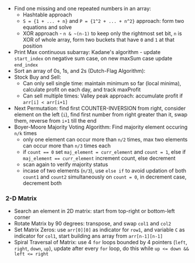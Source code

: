 - Find one missing and one repeated numbers in an array:
  - Hashtable approach
  - `S = {1 + ... + n}` and `P = {1^2 + ... + n^2}` approach: form two equations and solve
  - XOR approach - `n & ~(n-1)` to keep only the rightmost set bit, `n` is XOR of whole array, form two buckets that have `0` and `1` at that position
- Print Max continuous subarray: Kadane's algorithm - update `start_index` on negative sum case, on new maxSum case update `end_index`
- Sort an array of 0s, 1s, and 2s (Dutch-Flag Algorithm): 
- Stock Buy and Sell:
  - Can only sell single time: maintain minimum so far (local minima), calculate profit on each day, and track maxProfit
  - Can sell multiple times: Valley peak approach: accumulate profit if `arr[i] < arr[i+1]`
- Next Permutation: find first COUNTER-INVERSION from right, consider element on the left (`i`), find first number from right greater than it, swap them, reverse from `i+1` till the end
- Boyer-Moore Majority Voting Algorithm: Find majority element occuring `n/k` times
	- only one element can occur more than `n/2` times, max two elements can occur more than `n/3` times each
	- if `count == 0` set `maj_element = curr_element` and `count = 1`, else if `maj_element == curr_element` increment count, else decrement
	- scan again to verify majority status
	- incase of two elements (`n/3`), use `else if` to avoid updation of both `count1` and `count2` simultaneously on `count = 0`, in decrement case, decrement both
	
### 2-D Matrix
- Search an element in 2D matrix: start from top-right or bottom-left corner
- Rotate Matrix by 90 degrees: transpose, and swap `col1` and `col2`
- Set Matrix Zeros: use `arr[0][0]` as indicator for `row1`, and variable `C` as indicator for `col1`, start building ans array from `arr[n-1][n-1]`
- Spiral Traversal of Matrix: use 4 `for` loops bounded by 4 pointers (`left`, `right`, `down`, `up`), update after every `for` loop, do this while `up <= down && left <= right`
